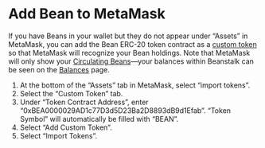 # Add Bean to MetaMask

If you have Beans in your wallet but they do not appear under “Assets” in MetaMask, you can add the Bean ERC-20 token contract as a [custom token](https://metamask.zendesk.com/hc/en-us/articles/360015489031-How-to-add-unlisted-tokens-custom-tokens-in-MetaMask) so that MetaMask will recognize your Bean holdings. Note that MetaMask will only show your [Circulating Beans](../../additional-resources/asset-states.md)—your balances within Beanstalk can be seen on the [Balances](https://app.bean.money/#/balances) page.

1. At the bottom of the “Assets” tab in MetaMask, select “import tokens”.
2. Select the “Custom Token” tab.
3. Under “Token Contract Address”, enter “0xBEA0000029AD1c77D3d5D23Ba2D8893dB9d1Efab”. “Token Symbol” will automatically be filled with “BEAN”.
4. Select “Add Custom Token”.
5. Select “Import Tokens”.
